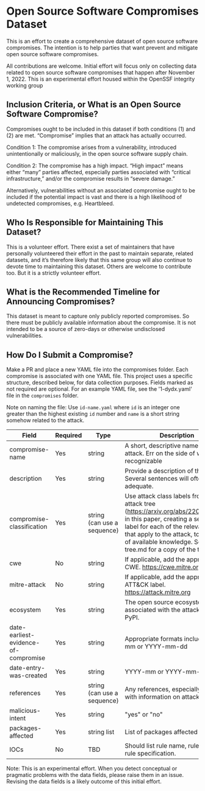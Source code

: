 # Open Source Software Compromises Dataset

This is an effort to create a comprehensive dataset of open source software compromises. The intention is to help parties that want prevent and mitigate open source software compromises.

All contributions are welcome. Initial effort will focus only on collecting data related to open source software compromises that happen after November 1, 2022. This is an experimental effort housed within the OpenSSF integrity working group

## Inclusion Criteria, or What is an Open Source Software Compromise?

Compromises ought to be included in this dataset if both conditions (1) and (2) are met. “Compromise” implies that an attack has actually occurred.

Condition 1: The compromise arises from a vulnerability, introduced unintentionally or maliciously, in the open source software supply chain.

Condition 2: The compromise has a high impact. “High impact” means either “many” parties affected, especially parties associated with “critical infrastructure,” and/or the compromise results in “severe damage.”

Alternatively, vulnerabilities without an associated compromise ought to be included if the potential impact is vast and there is a high likelihood of undetected compromises, e.g. Heartbleed.


## Who Is Responsible for Maintaining This Dataset?

This is a volunteer effort. There exist a set of maintainers that have personally volunteered their effort in the past to maintain separate, related datasets, and it’s therefore likely that this same group will also continue to devote time to maintaining this dataset. Others are welcome to contribute too. But it is a strictly volunteer effort.

## What is the Recommended Timeline for Announcing Compromises?

This dataset is meant to capture only publicly reported compromises. So there must be publicly available information about the compromise. It is not intended to be a source of zero-days or otherwise undisclosed vulnerabilities.

## How Do I Submit a Compromise?

Make a PR and place a new YAML file into the compromises folder. Each compromise is associated with one YAML file. This project uses a specific structure, described below, for data collection purposes. Fields marked as not required are optional. For an example YAML file, see the '1-dydx.yaml' file in the `compromises` folder.

Note on naming the file: Use `id-name.yaml` where `id` is an integer one greater than the highest existing `id` number and `name` is a short string somehow related to the attack. 

| Field                           | Required  | Type   | Description    |
| -------------                   | --------- | -----  | -------------  |
| compromise-name                 | Yes       | string |  A short, descriptive name for the attack. Err on the side of widely recognizable  |
| description                     | Yes       | string |  Provide a description of the attack. Several sentences will often be adequate.  |
| compromise-classification       | Yes       | string (can use a sequence) |  Use attack class labels from the attack tree (https://arxiv.org/abs/2204.04008), in this paper, creating a separate label for each of the relevant nodes that apply to the attack, to the best of available knowledge. See attack-tree.md for a copy of the tree. |
| cwe                             | No        | string |  If applicable, add the appropriate CWE. https://cwe.mitre.org/  |
| mitre-attack                    | No        | string |  If applicable, add the appropriate ATT&CK label. https://attack.mitre.org   |
| ecosystem                       | Yes       | string |  The open source ecosystem associated with the attack, e.g. PyPI.  |
| date-earliest-evidence-of-compromise | Yes       | string |  Appropriate formats include: YYYY-mm or YYYY-mm-dd  |
| date-entry-was-created          | Yes       | string |  YYYY-mm or YYYY-mm-dd  |
| references                      | Yes       | string (can use a sequence) |  Any references, especially URLs, with information on attack. |
| malicious-intent                | Yes       | string |  "yes" or "no" |
| packages-affected               | Yes       | string list |  List of packages affected |
| IOCs                            | No        | TBD |  Should list rule name, rule type, and rule specification. |

Note: This is an experimental effort. When you detect conceptual or pragmatic problems with the data fields, please raise them in an issue. Revising the data fields is a likely outcome of this initial effort.
